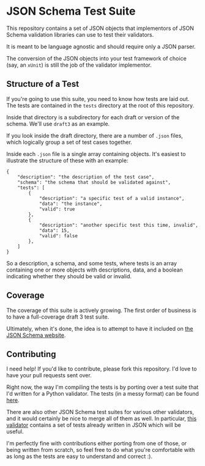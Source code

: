 JSON Schema Test Suite
======================

This repository contains a set of JSON objects that implementors of JSON Schema
validation libraries can use to test their validators.

It is meant to be language agnostic and should require only a JSON parser.

The conversion of the JSON objects into your test framework of choice (say,
an `xUnit`) is still the job of the validator implementor.

Structure of a Test
-------------------

If you're going to use this suite, you need to know how tests are laid out. The
tests are contained in the `tests` directory at the root of this repository.

Inside that directory is a subdirectory for each draft or version of the
schema. We'll use `draft3` as an example.

If you look inside the draft directory, there are a number of `.json` files,
which logically group a set of test cases together.

Inside each `.json` file is a single array containing objects. It's easiest to
illustrate the structure of these with an example:

    {
        "description": "the description of the test case",
        "schema": "the schema that should be validated against",
        "tests": [
            {
                "description": "a specific test of a valid instance",
                "data": "the instance",
                "valid": true
            },
            {
                "description": "another specific test this time, invalid",
                "data": 15,
                "valid": false
            },
        ]
    }

So a description, a schema, and some tests, where tests is an array containing
one or more objects with descriptions, data, and a boolean indicating whether
they should be valid or invalid.

Coverage
--------

The coverage of this suite is actively growing. The first order of business is
to have a full-coverage draft 3 test suite.

Ultimately, when it's done, the idea is to attempt to have it included on [the
JSON Schema website](http://www.json-schema.org).

Contributing
------------

I need help! If you'd like to contribute, please fork this repository. I'd love
to have your pull requests sent over.

Right now, the way I'm compiling the tests is by porting over a test suite
that I'd written for a Python validator. The tests (in a messy format) can be
found [here](https://github.com/Julian/jsonschema/blob/master/tests.py#L100).

There are also other JSON Schema test suites for various other validators, and
it would certainly be nice to merge all of them as well. In particular, [this
validator](https://github.com/fge/json-schema-validator/tree/master/src/test/resources/keyword)
contains a set of tests already written in JSON which will be useful.

I'm perfectly fine with contributions either porting from one of those, or
being written from scratch, so feel free to do what you're comfortable with as
long as the tests are easy to understand and correct :).
